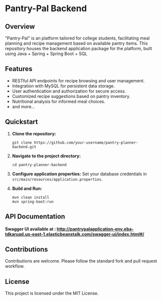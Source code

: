 # Pantry-Pal Backend

## Overview

"Pantry-Pal" is an platform tailored for college students, facilitating meal planning and recipe management based on available pantry items.
This repository houses the backend application package for the platform, built using Java + Spring + Spring Boot + SQL

## Features

- RESTful API endpoints for recipe browsing and user management.
- Integration with MySQL for persistent data storage.
- User authentication and authorization for secure access.
- Customized recipe suggestions based on pantry inventory.
- Nutritional analysis for informed meal choices.
- and more...

## Quickstart

1. **Clone the repository:**
   ```
   git clone https://github.com/your-username/pantry-planner-backend.git
   ```
2. **Navigate to the project directory:**
   ```
   cd pantry-planner-backend
   ```
3. **Configure application properties:**
   Set your database credentials in `src/main/resources/application.properties`.

4. **Build and Run:**
   ```
   mvn clean install
   mvn spring-boot:run
   ```

## API Documentation

#### Swagger UI available at : http://pantrypalapplication-env.eba-tdkaruad.us-east-1.elasticbeanstalk.com/swagger-ui/index.html#/

## Contributions

Contributions are welcome. Please follow the standard fork and pull request workflow.

## License

This project is licensed under the MIT License.